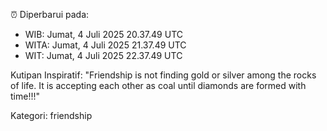 ⏰ Diperbarui pada:
- WIB: Jumat, 4 Juli 2025 20.37.49 UTC
- WITA: Jumat, 4 Juli 2025 21.37.49 UTC
- WIT: Jumat, 4 Juli 2025 22.37.49 UTC

Kutipan Inspiratif:
"Friendship is not finding gold or silver among the rocks of life. It is accepting each other as coal until diamonds are formed with time!!!"


Kategori: friendship

